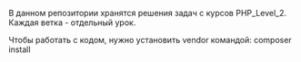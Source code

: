 В данном репозитории хранятся решения задач с курсов PHP_Level_2.
Каждая ветка - отдельный урок. 

Чтобы работать с кодом, нужно установить vendor командой: composer install 